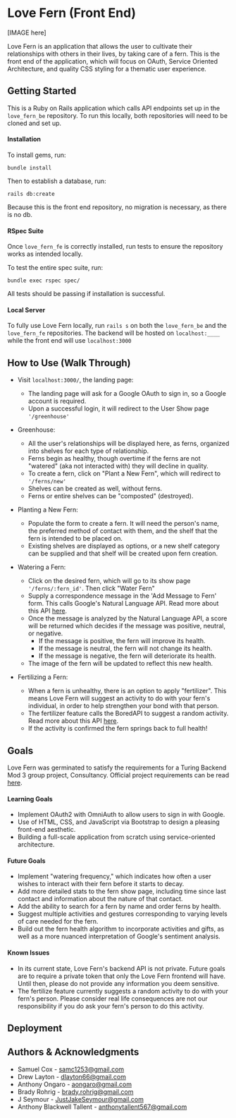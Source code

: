 # Love Fern (Front End)

[IMAGE here]

Love Fern is an application that allows the user to cultivate their relationships with others in their lives, by taking care of a fern. This is the front end of the application, which will focus on OAuth, Service Oriented Architecture, and quality CSS styling for a thematic user experience.

## Getting Started

This is a Ruby on Rails application which calls API endpoints set up in the `love_fern_be` repository. To run this locally, both repositories will need to be cloned and set up.

#### Installation

To install gems, run:
```
bundle install
```
Then to establish a database, run:
```
rails db:create
```
Because this is the front end repository, no migration is necessary, as there is no db.

#### RSpec Suite

Once `love_fern_fe` is correctly installed, run tests to ensure the repository works as intended locally.

To test the entire spec suite, run:
```
bundle exec rspec spec/
```
All tests should be passing if installation is successful.

#### Local Server

To fully use Love Fern locally, run `rails s` on both the `love_fern_be` and the `love_fern_fe` repositories. The backend will be hosted on `localhost:____` while the front end will use `localhost:3000`

## How to Use (Walk Through)

- Visit `localhost:3000/`, the landing page:
  - The landing page will ask for a Google OAuth to sign in, so a Google account is required.
  - Upon a successful login, it will redirect to the User Show page `'/greenhouse'`

- Greenhouse:
  - All the user's relationships will be displayed here, as ferns, organized into shelves for each type of relationship.
  - Ferns begin as healthy, though overtime if the ferns are not "watered" (aka not interacted with) they will decline in quality.
  - To create a fern, click on "Plant a New Fern", which will redirect to `'/ferns/new'`
  - Shelves can be created as well, without ferns.
  - Ferns or entire shelves can be "composted" (destroyed).

- Planting a New Fern:
  - Populate the form to create a fern. It will need the person's name, the preferred method of contact with them, and the shelf that the fern is intended to be placed on. 
  - Existing shelves are displayed as options, or a new shelf category can be supplied and that shelf will be created upon fern creation.

- Watering a Fern:
  - Click on the desired fern, which will go to its show page `'/ferns/:fern_id'`. Then click "Water Fern"
  - Supply a correspondence message in the 'Add Message to Fern' form. This calls Google's Natural Language API. Read more about this API [here](https://cloud.google.com/natural-language). 
  - Once the message is analyzed by the Natural Language API, a score will be returned which decides if the message was positive, neutral, or negative.
    - If the message is positive, the fern will improve its health.
    - If the message is neutral, the fern will not change its health.
    - If the message is negative, the fern will deteriorate its health.
  - The image of the fern will be updated to reflect this new health.

- Fertilizing a Fern:
  - When a fern is unhealthy, there is an option to apply "fertilizer". This means Love Fern will suggest an activity to do with your fern's individual, in order to help strengthen your bond with that person.
  - The fertilizer feature calls the BoredAPI to suggest a random activity. Read more about this API [here](https://www.boredapi.com/documentation).
  - If the activity is confirmed the fern springs back to full health!
## Goals

Love Fern was germinated to satisfy the requirements for a Turing Backend Mod 3 group project, Consultancy. Official project requirements can be read [here](https://backend.turing.edu/module3/projects/consultancy/).
#### Learning Goals

- Implement OAuth2 with OmniAuth to allow users to sign in with Google.
- Use of HTML, CSS, and JavaScript via Bootstrap to design a pleasing front-end aesthetic.
- Building a full-scale application from scratch using service-oriented architecture.

#### Future Goals

- Implement "watering frequency," which indicates how often a user wishes to interact with their fern before it starts to decay.
- Add more detailed stats to the fern show page, including time since last contact and information about the nature of that contact.
- Add the ability to search for a fern by name and order ferns by health.
- Suggest multiple activities and gestures corresponding to varying levels of care needed for the fern.
- Build out the fern health algorithm to incorporate activities and gifts, as well as a more nuanced interpretation of Google's sentiment analysis.

#### Known Issues

- In its current state, Love Fern's backend API is not private. Future goals are to require a private token that only the Love Fern frontend will have. Until then, please do not provide any information you deem sensitive.
- The fertilize feature currently suggests a random activity to do with your fern's person. Please consider real life consequences are not our responsibility if you do ask your fern's person to do this activity.

## Deployment

## Authors & Acknowledgments

- Samuel Cox - samc1253@gmail.com
- Drew Layton - dlayton66@gmail.com
- Anthony Ongaro - aongaro@gmail.com
- Brady Rohrig - brady.rohrig@gmail.com
- J Seymour - JustJakeSeymour@gmail.com
- Anthony Blackwell Tallent - anthonytallent567@gmail.com
